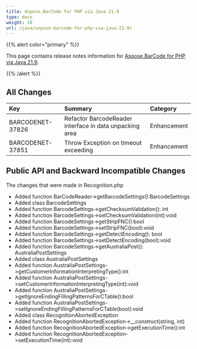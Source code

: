 ```yaml
---
title: Aspose.BarCode for PHP via Java 21.9
type: docs
weight: 18
url: /java/aspose-barcode-for-php-via-java-21-9/
---
```


{{% alert color="primary" %}} 

This page contains release notes information for [Aspose.BarCode for PHP via Java 21.9](https://downloads.aspose.com/barcode/php/new-releases/aspose.barcode-for-php-via-java-21.9/).

{{% /alert %}} 
## **All Changes**

|**Key**|**Summary**|**Category**|
| :- | :- | :- |
|BARCODENET-37826|Refactor BarcodeReader interface in data unpacking area|Enhancement|
|BARCODENET-37851|Throw Exception on timeout exceeding|Enhancement|

## **Public API and Backward Incompatible Changes**
The changes that were made in Recognition.php
- Added function BarCodeReader->getBarcodeSettings():BarcodeSettings
- Added class BarcodeSettings
- Added function BarcodeSettings->getChecksumValidation(): int
- Added function BarcodeSettings->setChecksumValidation(int):void
- Added function BarcodeSettings->getStripFNC():bool
- Added function BarcodeSettings->setStripFNC(bool):void
- Added function BarcodeSettings->getDetectEncoding(): bool
- Added function BarcodeSettings->setDetectEncoding(bool):void
- Added function BarcodeSettings->getAustraliaPost(): AustraliaPostSettings
- Added class AustraliaPostSettings
- Added function AustraliaPostSettings->getCustomerInformationInterpretingType():int
- Added function AustraliaPostSettings->setCustomerInformationInterpretingType(int):void
- Added function AustraliaPostSettings->getIgnoreEndingFillingPatternsForCTable():bool
- Added function AustraliaPostSettings->setIgnoreEndingFillingPatternsForCTable(bool):void
- Added class RecognitionAbortedException
- Added function RecognitionAbortedException->__construct(string, int)
- Added function RecognitionAbortedException->getExecutionTime():int
- Added function RecognitionAbortedException->setExecutionTime(int):void
